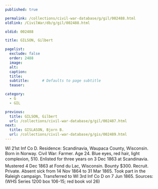 ```yaml
---
published: true

permalink: /collections/civil-war-database/g/gil/002488.html
oldlink: /CivilWar/db/g/gil/002488.html

oldid: 002488

title: GILSON, Gilbert

pagelist:
  exclude: false
  order: 2488
  image: 
  alt:
  caption:
  title:
  subtitle:      # Defaults to page subtitle
  teaser:

category: 
  - G 
  - GIL

previous:
  title: GILSON, Gilbert
  url: /collections/civil-war-database/g/gil/002487.html  
next:
  title: GISLASON, Bjorn B.
  url: /collections/civil-war-database/g/gis/002489.html   
---
```

WI 21st Inf Co D. Residence: Scandinavia, Waupaca County, Wisconsin. Born in Norway. Civil War: Farmer. Age 24. Blue eyes, red hair, light complexion, 5&#146;10&#148;. Enlisted for three years on 3 Dec 1863 at Scandinavia. Mustered 4 Dec 1863 at Fond du Lac, Wisconsin. Bounty $300. Recruit. Private. Absent sick from 14 Nov 1864 to 31 Mar 1865. Took part in the Raleigh campaign. Transferred to WI 3rd Inf Co D on 7 Jun 1865. Sources: (WHS Series 1200 box 106-15; red book vol 26)